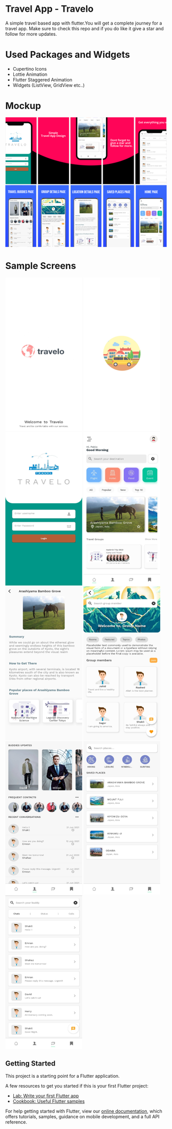 # Travel App - Travelo

A simple travel based app with flutter.You will get a complete journey for a travel app. Make sure to check this repo
and if you do like it give a star and follow for more updates.

# Used Packages and Widgets
- Cupertino Icons
- Lottie Animation
- Flutter Staggered Animation
- Widgets (ListView, GridView etc..)

# Mockup
<img src="https://raw.githubusercontent.com/shakiz/travel_app/master/assets/screenshots/mockup_1.PNG">
<img src="https://raw.githubusercontent.com/shakiz/travel_app/master/assets/screenshots/mockup_2.PNG">

# Sample Screens
<img src="https://raw.githubusercontent.com/shakiz/travel_app/master/assets/screenshots/splash_page.jpg" width="240" height="480">
<img src="https://raw.githubusercontent.com/shakiz/travel_app/master/assets/screenshots/intro_page.jpg" width="240" height="480">
<img src="https://raw.githubusercontent.com/shakiz/travel_app/master/assets/screenshots/login_page.jpg" width="240" height="480">
<img src="https://raw.githubusercontent.com/shakiz/travel_app/master/assets/screenshots/home_page.jpg" width="240" height="480">
<img src="https://raw.githubusercontent.com/shakiz/travel_app/master/assets/screenshots/location_details_page.jpg" width="240" height="480">
<img src="https://raw.githubusercontent.com/shakiz/travel_app/master/assets/screenshots/group_details_page.jpg" width="240" height="480">
<img src="https://raw.githubusercontent.com/shakiz/travel_app/master/assets/screenshots/buddies_page.jpg" width="240" height="480">
<img src="https://raw.githubusercontent.com/shakiz/travel_app/master/assets/screenshots/saved_places_page.jpg" width="240" height="480">
<img src="https://raw.githubusercontent.com/shakiz/travel_app/master/assets/screenshots/messages_page.jpg" width="240" height="480">

## Getting Started

This project is a starting point for a Flutter application.

A few resources to get you started if this is your first Flutter project:

- [Lab: Write your first Flutter app](https://flutter.dev/docs/get-started/codelab)
- [Cookbook: Useful Flutter samples](https://flutter.dev/docs/cookbook)

For help getting started with Flutter, view our
[online documentation](https://flutter.dev/docs), which offers tutorials,
samples, guidance on mobile development, and a full API reference.
